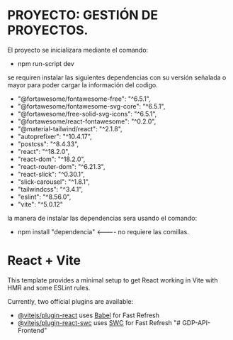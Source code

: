 # PROYECTO: GESTIÓN DE PROYECTOS.

El proyecto se inicializara mediante el comando:

- npm run-script dev

se requiren instalar las siguientes dependencias con su versión señalada o mayor para poder cargar la información del codigo.

- "@fortawesome/fontawesome-free": "^6.5.1",
- "@fortawesome/fontawesome-svg-core": "^6.5.1",
- "@fortawesome/free-solid-svg-icons": "^6.5.1",
- "@fortawesome/react-fontawesome": "^0.2.0",
- "@material-tailwind/react": "^2.1.8",
- "autoprefixer": "^10.4.17",
- "postcss": "^8.4.33",
- "react": "^18.2.0",
- "react-dom": "^18.2.0",
- "react-router-dom": "^6.21.3",
- "react-slick": "^0.30.1",
- "slick-carousel": "^1.8.1",
- "tailwindcss": "^3.4.1",
- "eslint": "^8.56.0",
- "vite": "^5.0.12"

la manera de instalar las dependencias sera usando el comando:

- npm install "dependencia" <---- no requiere las comillas.

# React + Vite

This template provides a minimal setup to get React working in Vite with HMR and some ESLint rules.

Currently, two official plugins are available:

- [@vitejs/plugin-react](https://github.com/vitejs/vite-plugin-react/blob/main/packages/plugin-react/README.md) uses [Babel](https://babeljs.io/) for Fast Refresh
- [@vitejs/plugin-react-swc](https://github.com/vitejs/vite-plugin-react-swc) uses [SWC](https://swc.rs/) for Fast Refresh
"# GDP-API-Frontend" 
